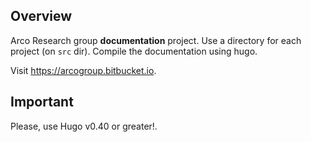 ## Overview

Arco Research group **documentation** project. Use a directory for each project (on
`src` dir). Compile the documentation using hugo.

Visit https://arcogroup.bitbucket.io.

## Important

Please, use Hugo v0.40 or greater!.

